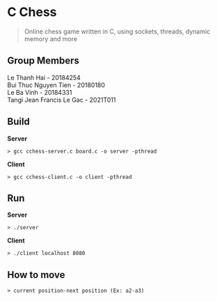 # C Chess
> Online chess game written in C, using sockets, threads, dynamic memory and more

## Group Members
Le Thanh Hai - 20184254 <br>
Bui Thuc Nguyen Tien - 20180180 <br>
Le Ba Vinh - 20184331 <br>
Tangi Jean Francis Le Gac - 2021T011 <br>


## Build
**Server**
```
> gcc cchess-server.c board.c -o server -pthread
```
**Client**
```
> gcc cchess-client.c -o client -pthread
```

## Run
**Server**
```
> ./server
```
**Client**
```
> ./client localhost 8080
```

## How to move
```
> current position-next position (Ex: a2-a3)
